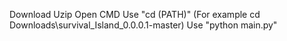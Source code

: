 Download
Uzip
Open CMD
Use "cd \(PATH)\" (For example cd Downloads\survival_Island_0.0.0.1-master)
Use "python main.py"
